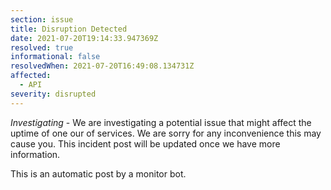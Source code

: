 ```yaml
---
section: issue
title: Disruption Detected
date: 2021-07-20T19:14:33.947369Z
resolved: true
informational: false
resolvedWhen: 2021-07-20T16:49:08.134731Z
affected:
  - API
severity: disrupted
---
```

*Investigating* - We are investigating a potential issue that might affect the uptime of one our of services. We are sorry for any inconvenience this may cause you. This incident post will be updated once we have more information.

This is an automatic post by a monitor bot.
        